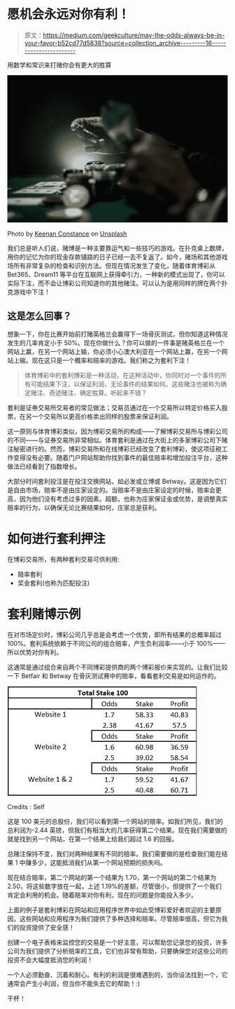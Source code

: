# 愿机会永远对你有利！

> 原文：<https://medium.com/geekculture/may-the-odds-always-be-in-your-favor-b52cd77d5838?source=collection_archive---------16----------------------->

用数学和常识来打赌你会有更大的胜算

![](img/1617ecf576def62c0d6e473945de1fef.png)

Photo by [Keenan Constance](https://unsplash.com/@keenangrams?utm_source=unsplash&utm_medium=referral&utm_content=creditCopyText) on [Unsplash](https://unsplash.com/s/photos/betting?utm_source=unsplash&utm_medium=referral&utm_content=creditCopyText)

我们总是听人们说，赌博是一种主要靠运气和一些技巧的游戏。在扑克桌上数牌，用你的记忆为你的现金存款铺路的日子已经一去不复返了。如今，赌场和其他游戏场所有非常复杂的检查和识别方法。但现在情况发生了变化，随着体育博彩从 Bet365、Dream11 等平台在互联网上获得牵引力，一种新的模式出现了，你可以实际下注，而不会让博彩公司知道你的其他赌注。可以认为是用同样的牌在两个扑克游戏中下注！

## 这是怎么回事？

想象一下，你在比赛开始前打赌英格兰会赢得下一场骨灰测试，但你知道这种情况发生的几率肯定小于 50%。现在你做什么？你可以做的一件事是赌英格兰在一个网站上赢，在另一个网站上输，你必须小心澳大利亚在一个网站上赢，在另一个网站上输。现在这只是一个概率和赔率的游戏。我们称之为套利下注！

> 体育博彩中的套利博彩是一种活动，在这种活动中，你同时对一个事件的所有可能结果下注，以保证利润，无论事件的结果如何。这些赌注也被称为确定赌注、奇迹赌注、确定胜算。听起来不错？

套利是证券交易所交易者的常见做法；交易员通过在一个交易所以特定价格买入股票，在另一个交易所以更高价格卖出同样的股票来保证利润。

这一原则与体育博彩类似，因为博彩交易所的构成——了解博彩交易所与博彩公司的不同——与证券交易所非常相似。体育套利是通过在大街上的多家博彩公司下赌注秘密进行的。然而，博彩交易所和在线博彩已经改变了套利博彩，使这项征税工作变得没有必要。随着门户网站帮助你找到事件的最佳赔率和增加投注平台，这种做法已经看到了指数增长。

大部分时间套利投注是在投注交换网站，如必发或立博或 Betway。这是因为它们是自由市场，赔率不是由庄家设定的。当赔率不是由庄家设定的时候，赔率会更高，因为他们没有考虑过多的因素。超额，也称为庄家保证金或优势，是调整真实赔率的行为，以确保无论比赛结果如何，庄家总是获利。

# 如何进行套利押注

在博彩交易所，有两种套利交易可供利用:

*   赔率套利
*   奖金套利(也称为匹配投注)

# 套利赌博示例

在对市场定价时，博彩公司几乎总是会考虑一个优势，即所有结果的总概率超过 100%。套利系统依赖于不同公司的组合赔率，产生负利润率——小于 100%——所以优势对你有利。

这通常是通过组合来自两个不同博彩提供商的两个博彩报价来实现的。让我们比较一下 Betfair 和 Betway 在骨灰测试赛中的赔率，看看套利交易是如何运作的。

![](img/20dbc2ad860ff7c32e5e90ea0678cf12.png)

Credits : Self

这是 100 美元的总股份，我们可以看到第一个网站的赔率。如我们所见，我们的总利润为-2.44 英镑，但我们有相当大的几率获得第二个结果。现在我们需要做的就是找到另一个网站，在第一个结果上给我们超过 1.6 的回报。

总赌注保持不变，我们对两种结果有不同的赔率。我们需要做的是检查我们能在结果 1 中赚多少，这能抵消我们从第一个网站预期的损失吗。

现在结合赔率，第二个网站的第一个结果为 1.70，第一个网站的第二个结果为 2.50，将这些数字放在一起，上述 1.19%的差额，尽管很小，但提供了一个我们肯定会利用的机会。随着赔率对你有利，现在的问题是你能投入多少。

上面的例子是套利博彩在网站和应用程序世界中如此受博彩爱好者欢迎的主要原因，这些网站和应用程序为我们提供了多种选择和赔率。尽管赔率很高，但它为我们的投资提供了安全感！

创建一个电子表格来监控您的交易是一个好主意，可以帮助您记录您的投资，许多公司为我们提供了分析赔率的工具，它们也非常有帮助，只要确保您对这些公司的投资不会大幅度抵消您的利润！

一个人必须勤奋、沉着和耐心。有利的利润是很难遇到的，当你设法找到一个，它通常会产生小利润，但当你不能失去它的帮助！:)

干杯！